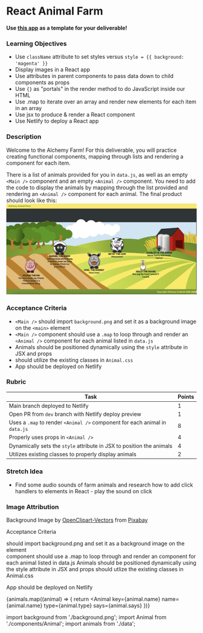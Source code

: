# React Animal Farm

**Use [this app](https://github.com/alchemycodelab/react-animal-farm) as a template for your deliverable!**

### Learning Objectives

- Use `className` attribute to set styles versus `style = {{ background: 'magenta' }}`
- Display images in a React app
- Use attributes in parent components to pass data down to child components as props
- Use `{}` as "portals" in the render method to do JavaScript inside our HTML
- Use .map to iterate over an array and render new elements for each item in an array
- Use jsx to produce & render a React component
- Use Netlify to deploy a React app

### Description

Welcome to the Alchemy Farm! For this deliverable, you will practice creating functional components, mapping through lists and rendering a component for each item.

There is a list of animals provided for you in `data.js`, as well as an empty `<Main />` component and an empty `<Animal />` component. You need to add the code to display the animals by mapping through the list provided and rendering an `<Animal />` component for each animal. The final product should look like this:
![](./mockup.png)

### Acceptance Criteria

- `<Main />` should import `background.png` and set it as a background image on the `<main>` element
- `<Main />` component should use a `.map` to loop through and render an `<Animal />` component for each animal listed in `data.js`
- Animals should be positioned dynamically using the `style` attribute in JSX and props
- <Animal /> should utilize the existing classes in `Animal.css`
- App should be deployed on Netlify

### Rubric

| Task                                                                        | Points |
| --------------------------------------------------------------------------- | ------ |
| Main branch deployed to Netlify                                             | 1      |
| Open PR from `dev` branch with Netlify deploy preview                       | 1      |
| Uses a `.map` to render `<Animal />` component for each animal in `data.js` | 8      |
| Properly uses props in `<Animal />`                                         | 4      |
| Dynamically sets the `style` attribute in JSX to position the animals       | 4      |
| Utilizes existing classes to properly display animals                       | 2      |

### Stretch Idea
* Find some audio sounds of farm animals and research how to add click handlers to elements in React - play the sound on click

### Image Attribution

Background Image by <a href="https://pixabay.com/users/openclipart-vectors-30363/?utm_source=link-attribution&amp;utm_medium=referral&amp;utm_campaign=image&amp;utm_content=147828">OpenClipart-Vectors</a> from <a href="https://pixabay.com/?utm_source=link-attribution&amp;utm_medium=referral&amp;utm_campaign=image&amp;utm_content=147828">Pixabay</a>

Acceptance Criteria
<Main /> should import background.png and set it as a background image on the <main> element
<Main /> component should use a .map to loop through and render an <Animal /> component for each animal listed in data.js
Animals should be positioned dynamically using the style attribute in JSX and props
should utlize the existing classes in Animal.css

App should be deployed on Netlify

{animals.map((animal) => {
      return <Animal key={animal.name} name={animal.name} type={animal.type} says={animal.says}
    })}

import background from './background.png';
import Animal from './components/Animal';
import animals from './data';
